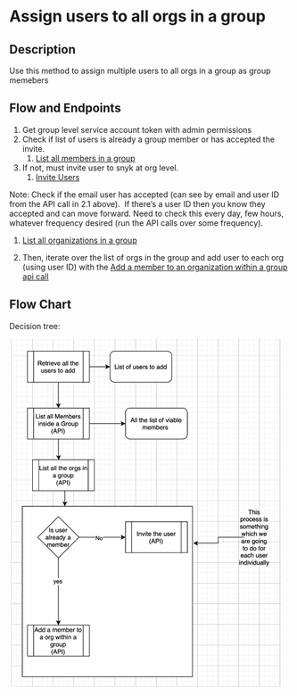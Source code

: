 # Assign users to all orgs in a group

## Description

Use this method to assign multiple users to all orgs in a group as group memebers

## Flow and Endpoints

1. Get group level service account token with admin permissions
2. Check if list of users is already a group member or has accepted the invite.
    1. [List all members in a group](https://snyk.docs.apiary.io/#reference/groups/list-members-in-a-group/list-all-members-in-a-group)
3. If not, must invite user to snyk at org level.
    1. [Invite Users](https://snyk.docs.apiary.io/#reference/organizations/user-invitation-to-organization/invite-users)

Note: Check if the email user has accepted (can see by email and user ID from the API call in 2.1 above).  If there’s a user ID then you know they accepted and can move forward. Need to check this every day, few hours, whatever frequency desired (run the API calls over some frequency).

1. [List all organizations in a group](https://snyk.docs.apiary.io/#reference/groups/list-all-organizations-in-a-group/list-all-organizations-in-a-group)

1. Then, iterate over the list of orgs in the group and add user to each org (using user ID) with the [Add a member to an organization within a group api call](https://snyk.docs.apiary.io/#reference/groups/members-in-an-organization-of-a-group/add-a-member-to-an-organization-within-a-group)

## Flow Chart

Decision tree:

![Flow chart](../images/assign-users-to-orgs.png)